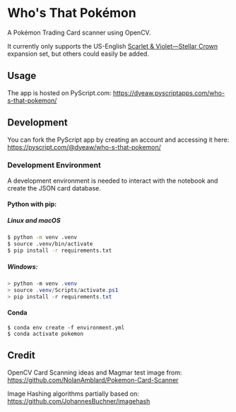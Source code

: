 # Who's That Pokémon

A Pokémon Trading Card scanner using OpenCV.

It currently only supports the US-English
[Scarlet & Violet—Stellar Crown](https://tcg.pokemon.com/en-us/galleries/stellar-crown/)
expansion set, but others could easily be added.

## Usage

The app is hosted on PyScript.com:
https://dyeaw.pyscriptapps.com/who-s-that-pokemon/

## Development

You can fork the PyScript app by creating an account and accessing it here: https://pyscript.com/@dyeaw/who-s-that-pokemon/

### Development Environment

A development environment is needed to interact with the notebook and create the JSON card database.

#### Python with pip:

##### Linux and macOS

```bash
$ python -m venv .venv
$ source .venv/bin/activate
$ pip install -r requirements.txt
```

##### Windows:

```PowerShell
> python -m venv .venv
> source .venv/Scripts/activate.ps1
> pip install -r requirements.txt
```

#### Conda

```
$ conda env create -f environment.yml 
$ conda activate pokemon
```

## Credit

OpenCV Card Scanning ideas and Magmar test image from:
https://github.com/NolanAmblard/Pokemon-Card-Scanner

Image Hashing algorithms partially based on:
https://github.com/JohannesBuchner/imagehash
